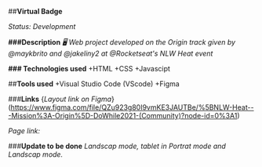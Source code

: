 ##**Virtual Badge**

_Status: Development_

**###Description**
_🖥️ Web project developed on the Origin track given by @maykbrito and @jakeliny2 at @Rocketseat's NLW Heat event_

**### Technologies used**
+HTML
+CSS
+Javascipt

##**Tools used**
+Visual Studio Code (VScode)
+Figma

###**Links**
{_Layout link on Figma_}(https://www.figma.com/file/QZu923g80I9vmKE3JAUTBe/%5BNLW-Heat---Mission%3A-Origin%5D-DoWhile2021-(Community)?node-id=0%3A1)

_Page link:_

###**Update to be done**
_Landscap mode, tablet in Portrat mode and Landscap mode._
